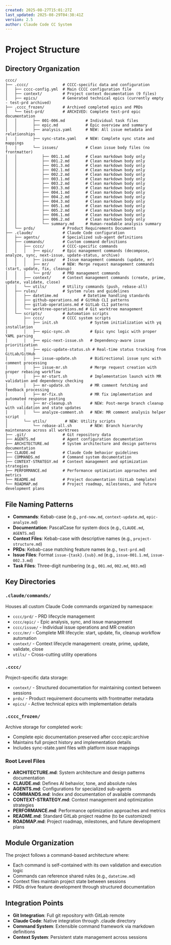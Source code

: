 ```yaml
---
created: 2025-08-27T15:01:27Z
last_updated: 2025-08-29T04:38:41Z
version: 2.5
author: Claude Code CC System
---
```


# Project Structure

## Directory Organization

```
cccc/
├── .cccc/               # CCCC-specific data and configuration
│   ├── cccc-config.yml  # Main CCCC configuration file
│   ├── context/         # Project context documentation (9 files)
│   ├── epics/           # Generated technical epics (currently empty - test-prd archived)
├── .cccc_frozen/        # Archived completed epics and PRDs
│   └── test-prd/        # ARCHIVED: Complete test-prd epic documentation
│   │       ├── 001-006.md         # Individual task files
│   │       ├── epic.md            # Epic overview and summary
│   │       ├── analysis.yaml      # NEW: All issue metadata and relationships
│   │       ├── sync-state.yaml    # NEW: Complete sync state and mappings
│   │       └── issues/            # Clean issue body files (no frontmatter)
│   │           ├── 001.1.md       # Clean markdown body only
│   │           ├── 001.2.md       # Clean markdown body only
│   │           ├── 001.3.md       # Clean markdown body only
│   │           ├── 002.1.md       # Clean markdown body only
│   │           ├── 002.2.md       # Clean markdown body only
│   │           ├── 003.1.md       # Clean markdown body only
│   │           ├── 003.2.md       # Clean markdown body only
│   │           ├── 003.3.md       # Clean markdown body only
│   │           ├── 004.1.md       # Clean markdown body only
│   │           ├── 004.2.md       # Clean markdown body only
│   │           ├── 004.3.md       # Clean markdown body only
│   │           ├── 005.1.md       # Clean markdown body only
│   │           ├── 005.2.md       # Clean markdown body only
│   │           ├── 006.1.md       # Clean markdown body only
│   │           ├── 006.2.md       # Clean markdown body only
│   │           └── summary.md     # Human-readable analysis summary
│   └── prds/            # Product Requirements Documents
├── .claude/             # Claude Code configuration
│   ├── agents/          # Specialized sub-agent definitions
│   ├── commands/        # Custom command definitions
│   │   ├── cccc/        # CCCC-specific commands
│   │   │   ├── epic/    # Epic management commands (decompose, analyze, sync, next-issue, update-status, archive)
│   │   │   ├── issue/   # Issue management commands (update, mr)
│   │   │   ├── mr/      # NEW: Merge request management commands (start, update, fix, cleanup)
│   │   │   └── prd/     # PRD management commands
│   │   ├── context/     # Context management commands (create, prime, update, validate, close)
│   │   └── utils/       # Utility commands (push, rebase-all)
│   ├── rules/           # System rules and guidelines
│   │   ├── datetime.md           # Datetime handling standards
│   │   ├── github-operations.md # GitHub CLI patterns
│   │   ├── gitlab-operations.md # GitLab CLI patterns  
│   │   └── worktree-operations.md # Git worktree management
│   └── scripts/         # Automation scripts
│       ├── cccc/        # CCCC system scripts
│       │   ├── init.sh              # System initialization with yq installation
│       │   ├── epic-sync.sh         # Epic sync logic with proper YAML parsing
│       │   ├── epic-next-issue.sh   # Dependency-aware issue prioritization
│       │   ├── epic-update-status.sh # Real-time status tracking from GitLab/GitHub
│       │   ├── issue-update.sh      # Bidirectional issue sync with comment processing
│       │   ├── issue-mr.sh          # Merge request creation with proper rebasing workflow
│       │   ├── mr-start.sh          # Implementation launch with MR validation and dependency checking
│       │   ├── mr-update.sh         # MR comment fetching and feedback processing
│       │   ├── mr-fix.sh            # MR fix implementation and automated response posting
│       │   ├── mr-cleanup.sh        # NEW: Post-merge branch cleanup with validation and state updates
│       │   └── analyze-comment.sh   # NEW: MR comment analysis helper script
│       └── utils/        # NEW: Utility scripts
│           └── rebase-all.sh        # NEW: Branch hierarchy maintenance across all worktrees
├── .git/                # Git repository data
├── AGENTS.md            # Agent configuration documentation
├── ARCHITECTURE.md      # System architecture and design patterns documentation
├── CLAUDE.md            # Claude Code behavior guidelines
├── COMMANDS.md          # Command system documentation
├── CONTEXT-STRATEGY.md  # Context management and optimization strategies
├── PERFORMANCE.md       # Performance optimization approaches and metrics
├── README.md            # Project documentation (GitLab template)
└── ROADMAP.md           # Project roadmap, milestones, and future development plans
```

## File Naming Patterns
- **Commands**: Kebab-case (e.g., `prd-new.md`, `context-update.md`, `epic-analyze.md`)
- **Documentation**: PascalCase for system docs (e.g., `CLAUDE.md`, `AGENTS.md`)
- **Context Files**: Kebab-case with descriptive names (e.g., `project-structure.md`)
- **PRDs**: Kebab-case matching feature names (e.g., `test-prd.md`)
- **Issue Files**: Format `issue-{task}.{sub}.md` (e.g., `issue-001.1.md`, `issue-002.3.md`)
- **Task Files**: Three-digit numbering (e.g., `001.md`, `002.md`, `003.md`)

## Key Directories

### `.claude/commands/`
Houses all custom Claude Code commands organized by namespace:
- `cccc/prd/` - PRD lifecycle management
- `cccc/epic/` - Epic analysis, sync, and issue management
- `cccc/issue/` - Individual issue operations and MR creation
- `cccc/mr/` - Complete MR lifecycle: start, update, fix, cleanup workflow automation
- `context/` - Context lifecycle management: create, prime, update, validate, close
- `utils/` - Cross-cutting utility operations

### `.cccc/`
Project-specific data storage:
- `context/` - Structured documentation for maintaining context between sessions  
- `prds/` - Product requirement documents with frontmatter metadata
- `epics/` - Active technical epics with implementation details

### `.cccc_frozen/`
Archive storage for completed work:
- Complete epic documentation preserved after cccc:epic:archive
- Maintains full project history and implementation details
- Includes sync-state.yaml files with platform issue mappings

### Root Level Files
- **ARCHITECTURE.md**: System architecture and design patterns documentation
- **CLAUDE.md**: Defines AI behavior, tone, and absolute rules
- **AGENTS.md**: Configurations for specialized sub-agents
- **COMMANDS.md**: Index and documentation of available commands
- **CONTEXT-STRATEGY.md**: Context management and optimization strategies
- **PERFORMANCE.md**: Performance optimization approaches and metrics
- **README.md**: Standard GitLab project readme (to be customized)
- **ROADMAP.md**: Project roadmap, milestones, and future development plans

## Module Organization
The project follows a command-based architecture where:
- Each command is self-contained with its own validation and execution logic
- Commands can reference shared rules (e.g., `datetime.md`)
- Context files maintain project state between sessions
- PRDs drive feature development through structured documentation

## Integration Points
- **Git Integration**: Full git repository with GitLab remote
- **Claude Code**: Native integration through .claude directory
- **Command System**: Extensible command framework via markdown definitions
- **Context System**: Persistent state management across sessions